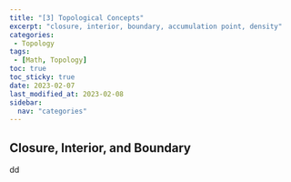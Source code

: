 ```yaml
---
title: "[3] Topological Concepts"               
excerpt: "closure, interior, boundary, accumulation point, density"    
categories:                              
 - Topology
tags:                                
 - [Math, Topology]
toc: true
toc_sticky: true
date: 2023-02-07
last_modified_at: 2023-02-08
sidebar:
  nav: "categories"
---
```


## Closure, Interior, and Boundary

dd